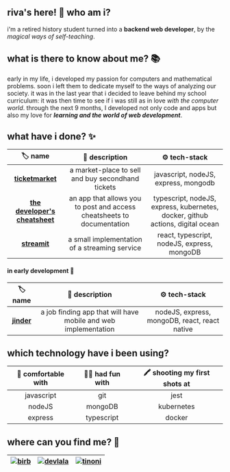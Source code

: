 ## riva's here! 👋 who am i?

i'm a retired history student turned into a **backend web developer**, by the *magical ways of self-teaching*.


## what is there to know about me? 📚

early in my life, i developed my passion for computers and mathematical problems. soon i left them to dedicate myself to the ways of analyzing our society. it was in the last year that i decided to leave behind my school curriculum: it was then time to see if i was still as in love *with the computer world*.
through the next 9 months, I developed not only code and apps but also my love for ***learning and the world of web development***.

## what have i done? ✨ 


| 🏷️  name  | 📓  description  | ⚙️ tech-stack |
| :---:             |    :----:     |          :---:             |
| **[ticketmarket](https://github.com/rivvarivvs/ticketmarket)** | a market-place to sell and buy secondhand tickets           | javascript, nodeJS, express, mongodb|
| **[the developer's cheatsheet](https://github.com/rivvarivvs/The-Developer-s-Cheatsheet)**           | an app that allows you to post and access cheatsheets to documentation       | typescript, nodeJS, express, kubernetes, docker, github actions, digital ocean             |
| **[streamit](https://github.com/rivvarivvs/streaming-srv)** | a small implementation of a streaming service           | react, typescript, nodeJS, express, mongoDB|

#### in early development 📅 
| 🏷️  name  | 📓  description  | ⚙️ tech-stack |
| :---:             |    :----:     |          :---:             |
| **[jinder](https://github.com/rivvarivvs/jinder)** | a job finding app that will have mobile and web implementation           | nodeJS, express, mongoDB, react, react native|


## which technology have i been using?  
| 🧪 comfortable with  | 🤸‍♀️ had fun with  | 🖍️ shooting my first shots at |
| :---:             |    :----:     |          :---:             |
| javascript        | git           | jest                       |
| nodeJS            | mongoDB       | kubernetes                 |
| express           | typescript    | docker                     |

## where can you find me? 💌  

|[![birb](https://user-images.githubusercontent.com/69391587/110664946-cb087d80-81bf-11eb-8fef-7d239d0f790c.png)](https://twitter.com/rivva_a)|[![devlala](https://user-images.githubusercontent.com/69391587/110664943-ca6fe700-81bf-11eb-811a-ce04acac173e.png)](https://dev.to/rivvarivvs)|[![tinoni](https://user-images.githubusercontent.com/69391587/110664921-c5129c80-81bf-11eb-96f9-624b9d0c91b2.png)](mailto:rivvarivvs@gmail.com)|
| :---:             |    :----:     |          :---:         |


